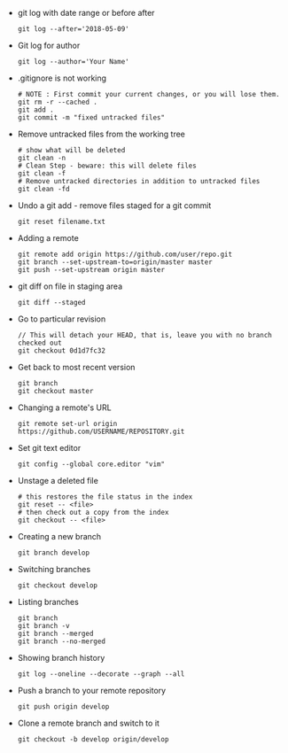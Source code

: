- git log with date range or before after

      git log --after='2018-05-09'

- Git log for author

      git log --author='Your Name'

- .gitignore is not working

      # NOTE : First commit your current changes, or you will lose them.
      git rm -r --cached .
      git add .
      git commit -m "fixed untracked files"

- Remove untracked files from the working tree

      # show what will be deleted
      git clean -n
      # Clean Step - beware: this will delete files
      git clean -f
      # Remove untracked directories in addition to untracked files
      git clean -fd

- Undo a git add - remove files staged for a git commit

      git reset filename.txt

- Adding a remote

      git remote add origin https://github.com/user/repo.git
      git branch --set-upstream-to=origin/master master
      git push --set-upstream origin master

- git diff on file in staging area

      git diff --staged

- Go to particular revision

      // This will detach your HEAD, that is, leave you with no branch checked out
      git checkout 0d1d7fc32

- Get back to most recent version

      git branch
      git checkout master

- Changing a remote's URL

      git remote set-url origin https://github.com/USERNAME/REPOSITORY.git

- Set git text editor

      git config --global core.editor "vim"

- Unstage a deleted file

      # this restores the file status in the index
      git reset -- <file>
      # then check out a copy from the index
      git checkout -- <file>

- Creating a new branch

      git branch develop

- Switching branches

      git checkout develop

- Listing branches

      git branch
      git branch -v
      git branch --merged
      git branch --no-merged

- Showing branch history

      git log --oneline --decorate --graph --all

- Push a branch to your remote repository

      git push origin develop

- Clone a remote branch and switch to it

      git checkout -b develop origin/develop
